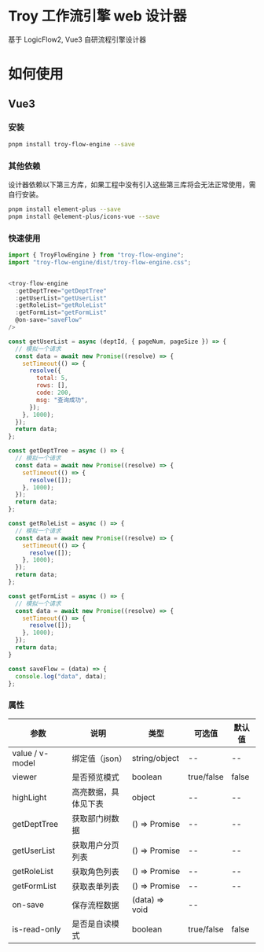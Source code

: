 <!--
 * @Descripttion:
 * @version:
 * @Author: wangmin
 * @Date: 2025-04-27 15:03:16
 * @LastEditors: wangmin
 * @LastEditTime: 2025-05-14 16:43:12
-->

# Troy 工作流引擎 web 设计器

基于 LogicFlow2, Vue3 自研流程引擎设计器

# 如何使用

## Vue3

### 安装

```bash
pnpm install troy-flow-engine --save
```

### 其他依赖

设计器依赖以下第三方库，如果工程中没有引入这些第三库将会无法正常使用，需自行安装。

```bash
pnpm install element-plus --save
pnpm install @element-plus/icons-vue --save
```

### 快速使用

```js
import { TroyFlowEngine } from "troy-flow-engine";
import "troy-flow-engine/dist/troy-flow-engine.css";


<troy-flow-engine
  :getDeptTree="getDeptTree"
  :getUserList="getUserList"
  :getRoleList="getRoleList"
  :getFormList="getFormList"
  @on-save="saveFlow"
/>

const getUserList = async (deptId, { pageNum, pageSize }) => {
  // 模拟一个请求
  const data = await new Promise((resolve) => {
    setTimeout(() => {
      resolve({
        total: 5,
        rows: [],
        code: 200,
        msg: "查询成功",
      });
    }, 1000);
  });
  return data;
};

const getDeptTree = async () => {
  // 模拟一个请求
  const data = await new Promise((resolve) => {
    setTimeout(() => {
      resolve([]);
    }, 1000);
  });
  return data;
};

const getRoleList = async () => {
  // 模拟一个请求
  const data = await new Promise((resolve) => {
    setTimeout(() => {
      resolve([]);
    }, 1000);
  });
  return data;
};

const getFormList = async () => {
  // 模拟一个请求
  const data = await new Promise((resolve) => {
    setTimeout(() => {
      resolve([]);
    }, 1000);
  });
  return data;
}

const saveFlow = (data) => {
  console.log("data", data);
};

```

### 属性

| 参数            | 说明                 | 类型           | 可选值     | 默认值 |
| --------------- | -------------------- | -------------- | ---------- | ------ |
| value / v-model | 绑定值（json）       | string/object  | --         | --     |
| viewer          | 是否预览模式         | boolean        | true/false | false  |
| highLight       | 高亮数据，具体见下表 | object         | --         | --     |
| getDeptTree     | 获取部门树数据       | () => Promise  | --         | --     |
| getUserList     | 获取用户分页列表     | () => Promise  | --         | --     |
| getRoleList     | 获取角色列表         | () => Promise  | --         | --     |
| getFormList     | 获取表单列表         | () => Promise  | --         | --     |
| on-save         | 保存流程数据         | (data) => void | --         |        |
| is-read-only    | 是否是自读模式       | boolean        | true/false | false  |
